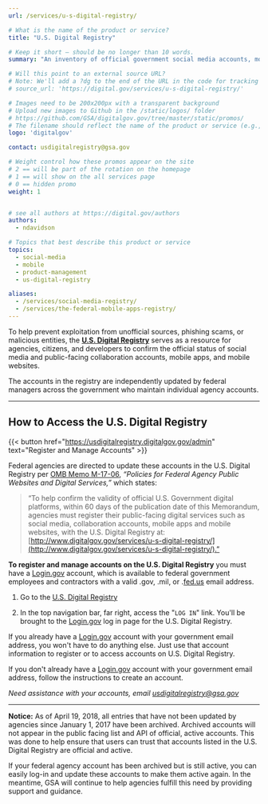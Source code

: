 ```yaml
---
url: /services/u-s-digital-registry/

# What is the name of the product or service?
title: "U.S. Digital Registry"

# Keep it short — should be no longer than 10 words.
summary: "An inventory of official government social media accounts, mobile websites and apps, as reported and authenticated by federal managers."

# Will this point to an external source URL?
# Note: We'll add a ?dg to the end of the URL in the code for tracking purposes
# source_url: 'https://digital.gov/services/u-s-digital-registry/'

# Images need to be 200x200px with a transparent background
# Upload new images to Github in the /static/logos/ folder
# https://github.com/GSA/digitalgov.gov/tree/master/static/promos/
# The filename should reflect the name of the product or service (e.g., challenge-gov.png)
logo: 'digitalgov'

contact: usdigitalregistry@gsa.gov

# Weight control how these promos appear on the site
# 2 == will be part of the rotation on the homepage
# 1 == will show on the all services page
# 0 == hidden promo
weight: 1


# see all authors at https://digital.gov/authors
authors:
  - ndavidson

# Topics that best describe this product or service
topics:
  - social-media
  - mobile
  - product-management
  - us-digital-registry

aliases:
  - /services/social-media-registry/
  - /services/the-federal-mobile-apps-registry/
---
```


To help prevent exploitation from unofficial sources, phishing scams, or malicious entities, the [**U.S. Digital Registry**](https://usdigitalregistry.digitalgov.gov/) serves as a resource for agencies, citizens, and developers to confirm the official status of social media and public-facing collaboration accounts, mobile apps, and mobile websites.

The accounts in the registry are independently updated by federal managers across the government who maintain individual agency accounts.

---

## How to Access the U.S. Digital Registry

{{< button href="https://usdigitalregistry.digitalgov.gov/admin" text="Register and Manage Accounts" >}}

Federal agencies are directed to update these accounts in the U.S. Digital Registry per [OMB Memo M-17-06](https://www.whitehouse.gov/sites/whitehouse.gov/files/omb/memoranda/2017/m-17-06.pdf), _“Policies for Federal Agency Public Websites and Digital Services,”_ which states:

> “To help confirm the validity of official U.S. Government digital platforms, within 60 days of the publication date of this Memorandum, agencies must register their public-facing digital services such as social media, collaboration accounts, mobile apps and mobile websites, with the U.S. Digital Registry at: [http://www.digitalgov.gov/services/u-s-digital-registry/](http://www.digitalgov.gov/services/u-s-digital-registry/).”


**To register and manage accounts on the U.S. Digital Registry** you must have a  [Login.gov](http://login.gov/)  account, which is available to federal government employees and contractors with a valid .gov, .mil, or .[fed.us](http://fed.us/)  email address.

1. Go to the  [U.S. Digital Registry](https://usdigitalregistry.digitalgov.gov/)

1. In the top navigation bar, far right, access the "`LOG IN`" link. You'll be brought to the  [Login.gov](http://login.gov/) log in page for the U.S. Digital Registry.

If you already have a  [Login.gov](http://login.gov/)  account with your government email address, you won't have to do anything else. Just use that account information to register or to access accounts on U.S. Digital Registry.

If you don't already have a  [Login.gov](http://login.gov/)  account with your government email address, follow the instructions to create an account.

_Need assistance with your accounts, email [usdigitalregistry@gsa.gov](mailto:usdigitalregistry@gsa.gov)_

---

**Notice:** As of April 19, 2018, all entries that have not been updated by agencies since January 1, 2017 have been archived. Archived accounts will not appear in the public facing list and API of official, active accounts. This was done to help ensure that users can trust that accounts listed in the U.S. Digital Registry are official and active.

If your federal agency account has been archived but is still active, you can easily log-in and update these accounts to make them active again. In the meantime, GSA will continue to help agencies fulfill this need by providing support and guidance.
